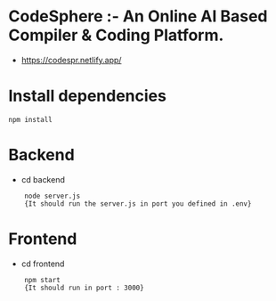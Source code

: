 # CodeSphere :- An Online AI Based Compiler & Coding Platform.
* https://codespr.netlify.app/

# Install dependencies 
```
npm install
```
# Backend
* cd backend
```  
    node server.js
    {It should run the server.js in port you defined in .env}
```
# Frontend

* cd frontend
```
    npm start     
    {It should run in port : 3000}
```
